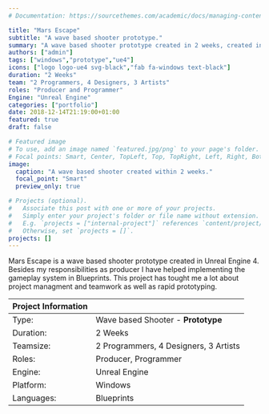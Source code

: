 ```yaml
---
# Documentation: https://sourcethemes.com/academic/docs/managing-content/

title: "Mars Escape"
subtitle: "A wave based shooter prototype."
summary: "A wave based shooter prototype created in 2 weeks, created in Unreal Engine 4.  [more information](/project/mars-escape/)"
authors: ["admin"]
tags: ["windows","prototype","ue4"]
icons: ["logo logo-ue4 svg-black","fab fa-windows text-black"]
duration: "2 Weeks"
team: "2 Programmers, 4 Designers, 3 Artists"
roles: "Producer and Programmer"
Engine: "Unreal Engine"
categories: ["portfolio"]
date: 2018-12-14T21:19:00+01:00
featured: true
draft: false

# Featured image
# To use, add an image named `featured.jpg/png` to your page's folder.
# Focal points: Smart, Center, TopLeft, Top, TopRight, Left, Right, BottomLeft, Bottom, BottomRight.
image:
  caption: "A wave based shooter created within 2 weeks."
  focal_point: "Smart"
  preview_only: true

# Projects (optional).
#   Associate this post with one or more of your projects.
#   Simply enter your project's folder or file name without extension.
#   E.g. `projects = ["internal-project"]` references `content/project/deep-learning/index.md`.
#   Otherwise, set `projects = []`.
projects: []
---
```


Mars Escape is a wave based shooter prototype created in Unreal Engine 4. Besides my responsibilities as producer I have helped implementing the gameplay system in Blueprints. This project has tought me a lot about project managment and teamwork as well as rapid prototyping.

| Project Information |                                       |
| ------------------- | ------------------------------------- |
| Type:           | Wave based Shooter - **Prototype**                               |
| Duration:           | 2 Weeks                               |
| Teamsize:           | 2 Programmers, 4 Designers, 3 Artists |
| Roles:              | Producer, Programmer                             |
| Engine:             | Unreal Engine                         |
| Platform:           | Windows                               |
| Languages:          | Blueprints                            |



